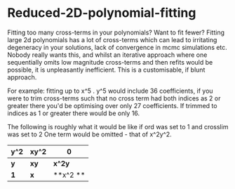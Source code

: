 # Reduced-2D-polynomial-fitting
Fitting too many cross-terms in your polynomials? Want to fit fewer?
Fitting large 2d polynomials has a lot of cross-terms which can lead to irritating degeneracy in your solutions, lack of convergence in mcmc simulations etc. Nobody really wants this, and whilst an iterative approach where one sequentially omits low magnitude cross-terms and then refits would be possible, it is unpleasantly inefficient. This is a customisable, if blunt approach.

For example: fitting up to x^5 . y^5 would include 36 coefficients, if you were to trim cross-terms such that no cross term had both indices as 2 or greater there you'd be optimising over only 27 coefficients. If trimmed to indices as 1 or greater there would be only 16.


The following is roughly what it would be like if
ord was set to 1 and crosslim was set to 2
One term would be omitted - that of x^2y^2.

|y^2   |xy^2   |0   |
|----|----|----|
|**y**     |**xy**     |**x^2y**|
|**1**     |**x**      |**x^2 **|

